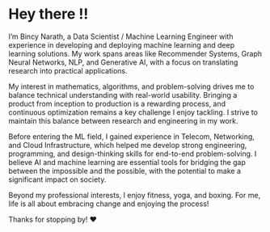 # Hey there !!

<p>

I’m Bincy Narath, a Data Scientist / Machine Learning Engineer with experience in developing and deploying machine learning and deep learning solutions. My work spans areas like Recommender Systems, Graph Neural Networks, NLP, and Generative AI, with a focus on translating research into practical applications.

My interest in mathematics, algorithms, and problem-solving drives me to balance technical understanding with real-world usability. Bringing a product from inception to production is a rewarding process, and continuous optimization remains a key challenge I enjoy tackling. I strive to maintain this balance between research and engineering in my work.

Before entering the ML field, I gained experience in Telecom, Networking, and Cloud Infrastructure, which helped me develop strong engineering, programming, and design-thinking skills for end-to-end problem-solving. I believe AI and machine learning are essential tools for bridging the gap between the impossible and the possible, with the potential to make a significant impact on society.

Beyond my professional interests, I enjoy fitness, yoga, and boxing. For me, life is all about embracing change and enjoying the process!

Thanks for stopping by! :heart:
</p>
